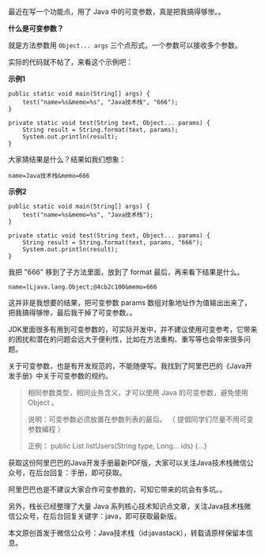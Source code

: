 最近在写一个功能点，用了 Java 中的可变参数，真是把我搞得够惨。。

**什么是可变参数？**

就是方法参数用 `Object... args` 三个点形式，一个参数可以接收多个参数。

实际的代码就不帖了，来看这个示例吧：

**示例1**

```
public static void main(String[] args) {
    test("name=%s&memo=%s", "Java技术栈", "666");
}

private static void test(String text, Object... params) {
    String result = String.format(text, params);
    System.out.println(result);
}
```

大家猜结果是什么？结果如我们想象：

```
name=Java技术栈&memo=666
```

**示例2**

```
public static void main(String[] args) {
    test("name=%s&memo=%s", "Java技术栈");
}

private static void test(String text, Object... params) {
    String result = String.format(text, params, "666");
    System.out.println(result);
}
```

我把 "666" 移到了子方法里面，放到了 format 最后，再来看下结果是什么。

```
name=[Ljava.lang.Object;@4cb2c100&memo=666
```

这并非是我想要的结果，把可变参数 params 数组对象地址作为值输出出来了，把我搞得够惨，最后我干掉了可变参数。。

JDK里面很多有用到可变参数的，可实际开发中，并不建议使用可变参考，它带来的困扰和潜在的问题会远大于便利性，比如在方法重构、重写等也会带来很多问题。

关于可变参数，也是有开发规范的，不能随便写。我找到了阿里巴巴的《Java开发手册》中关于可变参数的规约。

> 相同参数类型，相同业务含义，才可以使用 Java 的可变参数，避免使用 Object 。
> 
> 说明：可变参数必须放置在参数列表的最后。 （ 提倡同学们尽量不用可变参数编程 ）
> 
> 正例： public List<User> listUsers(String type, Long... ids) {...}

获取这份阿里巴巴的Java开发手册最新PDF版，大家可以关注Java技术栈微信公众号，在后台回复：手册，即可获取。

阿里巴巴也是不建议大家合作可变参数的，可知它带来的坑会有多坑。。

另外，栈长已经整理了大量 Java 系列核心技术知识点文章，关注Java技术栈微信公众号，在后台回复关键字：java，即可获取最新版。

本文原创首发于微信公众号：Java技术栈（id:javastack），转载请原样保留本信息。